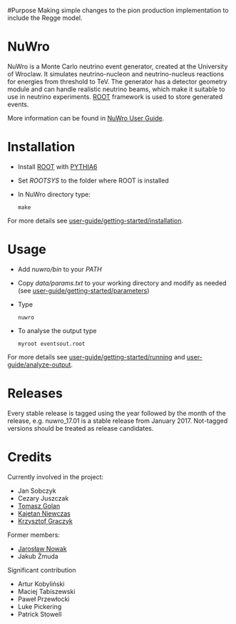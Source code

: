 #Purpose
Making simple changes to the pion production implementation to include the Regge model.

# NuWro

NuWro is a Monte Carlo neutrino event generator, created at the University of Wroclaw. It simulates neutrino-nucleon and neutrino-nucleus reactions for energies from threshold to TeV. The generator has a detector geometry module and can handle realistic neutrino beams, which make it suitable to use in neutrino experiments. [ROOT](https://root.cern.ch/) framework is used to store generated events.

More information can be found in [NuWro User Guide](https://nuwro.github.io/user-guide/).

# Installation

* Install [ROOT](https://root.cern.ch/) with [PYTHIA6](https://pythia6.hepforge.org/)
* Set *ROOTSYS* to the folder where ROOT is installed
* In NuWro directory type:

  ```
  make
  ```

For more details see [user-guide/getting-started/installation](https://nuwro.github.io/user-guide/getting-started/installation/).

# Usage

* Add *nuwro/bin* to your *PATH*
* Copy *data/params.txt* to your working directory and modify as needed (see [user-guide/getting-started/parameters](https://nuwro.github.io/user-guide/getting-started/parameters/))
* Type

  ```
  nuwro
  ```

* To analyse the output type

  ```
  myroot eventsout.root
  ```

For more details see [user-guide/getting-started/running](https://nuwro.github.io/user-guide/getting-started/running/) and [user-guide/analyze-output](https://nuwro.github.io/user-guide/analyze-output/basics/).

# Releases

Every stable release is tagged using the year followed by the month of the release, e.g. nuwro_17.01 is a stable release from January 2017. Not-tagged versions should be treated as release candidates.

# Credits

Currently involved in the project:

* Jan Sobczyk
* Cezary Juszczak
* [Tomasz Golan](http://www.ift.uni.wroc.pl/~tgolan/)
* [Kajetan Niewczas](http://www.ift.uni.wroc.pl/~kniewczas/)
* [Krzysztof Graczyk](http://www.ift.uni.wroc.pl/~kgraczyk/)

Former members:

* [Jarosław Nowak](http://www.lancaster.ac.uk/physics/about-us/people/jaroslaw-nowak)
* Jakub Żmuda

Significant contribution

* Artur Kobyliński
* Maciej Tabiszewski
* Paweł Przewłocki
* Luke Pickering
* Patrick Stowell
